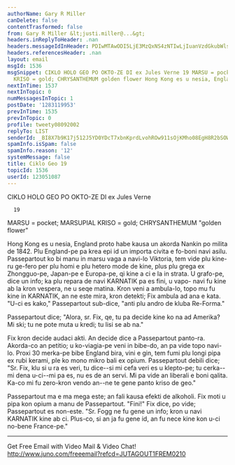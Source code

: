 ```yaml
---
authorName: Gary R Miller
canDelete: false
contentTrasformed: false
from: Gary R Miller &lt;justi.miller@...&gt;
headers.inReplyToHeader: .nan
headers.messageIdInHeader: PDIwMTAwODI5LjE3MzQxNS4zNTIwLjIuanVzdGkubWlsbGVyQGp1bm8uY29tPg==
headers.referencesHeader: .nan
layout: email
msgId: 1536
msgSnippet: CIKLO HOLO GEO PO OKTO-ZE DI ex Jules Verne 19 MARSU = pocket; MARSUPIAL
  KRISO = gold; CHRYSANTHEMUM golden flower Hong Kong es u nesia, England proto habe
nextInTime: 1537
nextInTopic: 0
numMessagesInTopic: 1
postDate: '1283119953'
prevInTime: 1535
prevInTopic: 0
profile: tweety08092002
replyTo: LIST
senderId: _BI8X7b9K17j512J5YD0YDcT7xbnKprdLvohROw911sOjKMho08EgH8R2bSOWzuL4qpZ5-gX5YAtHIn6_Ri3G8uqGz4UcebZf8GPJQ
spamInfo.isSpam: false
spamInfo.reason: '12'
systemMessage: false
title: Ciklo Geo 19
topicId: 1536
userId: 123051087
---
```


 CIKLO HOLO GEO PO OKTO-ZE DI
 ex Jules Verne

      19

MARSU = pocket; MARSUPIAL
KRISO = gold; CHRYSANTHEMUM "golden flower"

Hong Kong es u nesia, England proto habe kausa un akorda Nankin
po milita de 1842.  Plu England-pe pa krea epi id un importa
civita e fo-boni navi asilu.  Passepartout ko bi manu in marsu
vaga a navi-lo Viktoria, tem vide plu kine-ru ge-fero per plu
homi e plu hetero mode de kine, plus plu grega ex Zhongguo-pe,
Japan-pe e Europa-pe, qi kine a ci e la in strata.  U grafo-pe,
dice un info; ka plu repara de navi KARNATIK pa es fini, u vapo-
navi fu kine ab la kron vespera, ne u seqe matina.  Kron veni a
ambula-lo, topo mu fu kine in KARNATIK, an ne este mira, kron
detekti; Fix ambula ad ana e kata.  "U-ci es kako," Passepartout
sub-dice, "anti plu andro de kluba Re-Forma."

Passepartout dice; "Alora, sr. Fix, qe, tu pa decide kine ko na
ad Amerika?  Mi ski; tu ne pote muta u kredi; tu lisi se ab na."

Fix kron decide audaci akti.  An decide dice a Passepartout
panto-ra.  Akorda-co an petitio; u ko-viagia-pe veni in bibe-do,
an pa vide topo navi-lo.  Proxi 30 merka-pe bibe England bira,
vini e gin, tem fumi plu longi pipa ex rubi kerami, ple ko mono
mikro bali ex opium.  Passepartout debili dice; "Sr. Fix, klu si
u ra es veri, tu dice--si mi cefa veri es u klepto-pe; tu cerka--
mi dena u-ci--mi pa es, nu es de an servi.  Mi pa vide an
liberali e boni qalita.  Ka-co mi fu zero-kron vendo an--ne te
gene panto kriso de geo."

Passepartout ma e ma mega este; an fali kausa efekti de alkoholi. 
Fix moti u pipa kon opium a manu de Passepartout.  "Fini!" Fix
dice, po vide; Passepartout es non-este.  "Sr. Fogg ne fu gene un
info; kron u navi KARNATIK kine ab ci.  Plus-co, si an ja fu gene
id, an fu nece kine kon u-ci no-bene France-pe."

____________________________________________________________
Get Free Email with Video Mail & Video Chat!
http://www.juno.com/freeemail?refcd=JUTAGOUT1FREM0210

